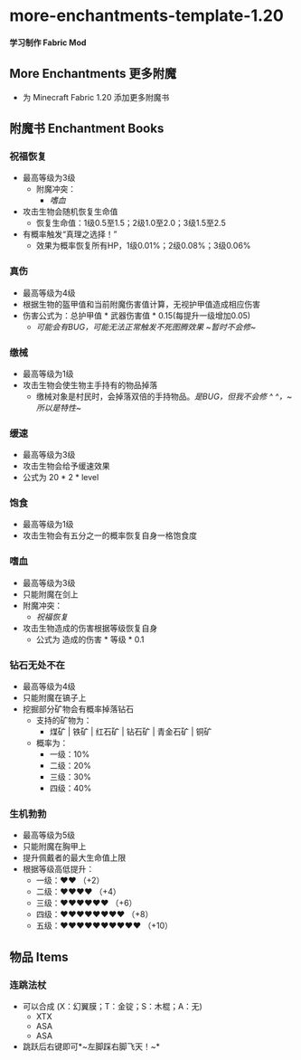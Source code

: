 ﻿# more-enchantments-template-1.20
#### 学习制作 Fabric Mod
## More Enchantments 更多附魔
- 为 Minecraft Fabric 1.20 添加更多附魔书
## 附魔书 Enchantment Books
### 祝福恢复
- 最高等级为3级
  - 附魔冲突：
    - *嗜血*
- 攻击生物会随机恢复生命值
  - 恢复生命值：1级0.5至1.5；2级1.0至2.0；3级1.5至2.5
- 有概率触发“真理之选择！”
  - 效果为概率恢复所有HP，1级0.01%；2级0.08%；3级0.06%
### 真伤
- 最高等级为4级
- 根据生物的盔甲值和当前附魔伤害值计算，无视护甲值造成相应伤害
- 伤害公式为：总护甲值 * 武器伤害值 * 0.15(每提升一级增加0.05)
  - *可能会有BUG，可能无法正常触发不死图腾效果 ~暂时不会修~*
### 缴械
- 最高等级为1级
- 攻击生物会使生物主手持有的物品掉落
  - 缴械对象是村民时，会掉落双倍的手持物品。*是BUG，但我不会修 ^ ^，~所以是特性~*
### 缓速
- 最高等级为3级
- 攻击生物会给予缓速效果
- 公式为 20 * 2 * level
### 饱食
- 最高等级为1级
- 攻击生物会有五分之一的概率恢复自身一格饱食度
### 嗜血
- 最高等级为3级
- 只能附魔在剑上
- 附魔冲突：
  - *祝福恢复*
- 攻击生物造成的伤害根据等级恢复自身
  - 公式为 造成的伤害 * 等级 * 0.1
### 钻石无处不在
- 最高等级为4级
- 只能附魔在镐子上
- 挖掘部分矿物会有概率掉落钻石
  - 支持的矿物为：
    - 煤矿 | 铁矿 | 红石矿 | 钻石矿 | 青金石矿 | 铜矿
  - 概率为：
    - 一级：10%
    - 二级：20%
    - 三级：30%
    - 四级：40%
### 生机勃勃
- 最高等级为5级
- 只能附魔在胸甲上
- 提升佩戴者的最大生命值上限
- 根据等级高低提升：
  - 一级：♥♥ （+2）
  - 二级：♥♥♥♥ （+4）
  - 三级：♥♥♥♥♥♥ （+6）
  - 四级：♥♥♥♥♥♥♥♥ （+8）
  - 五级：♥♥♥♥♥♥♥♥♥♥ （+10）
## 物品 Items
### 连跳法杖
- 可以合成 (X：幻翼膜；T：金锭；S：木棍；A：无)
  - XTX
  - ASA
  - ASA
- 跳跃后右键即可*~左脚踩右脚飞天！~*

